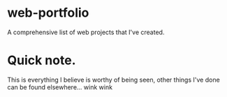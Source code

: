 # web-portfolio
A comprehensive list of web projects that I've created.


# Quick note.
This is everything I believe is worthy of being seen, other things I've done can be found elsewhere... wink wink
